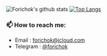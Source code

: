 ![Forichok's github stats](https://github-readme-stats.vercel.app/api?username=forichok&show_icons=true&count_private=true&include_all_commits=true&show_icons=true&theme=buefy)
[![Top Langs](https://github-readme-stats.vercel.app/api/top-langs/?username=forichok&layout=compact)](https://github.com/anuraghazra/github-readme-stats)


### 📫 How to reach me:
- Email : forichok@icloud.com
- Telegram : [@forichok](https://t.me/forichok)
